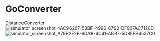 # GoConverter
DistanceConverter
![simulator_screenshot_4AC96267-53BF-4996-8792-DF907AC7120D](https://user-images.githubusercontent.com/109434166/198198977-267e0f6f-ecd5-4d8a-8358-40b467a71060.png)
![simulator_screenshot_A79E2F2B-6DA8-4C41-ABB7-5D8FF36537C0](https://user-images.githubusercontent.com/109434166/198199020-76c7265c-6242-48e4-b1a1-38fbc832489c.png)
